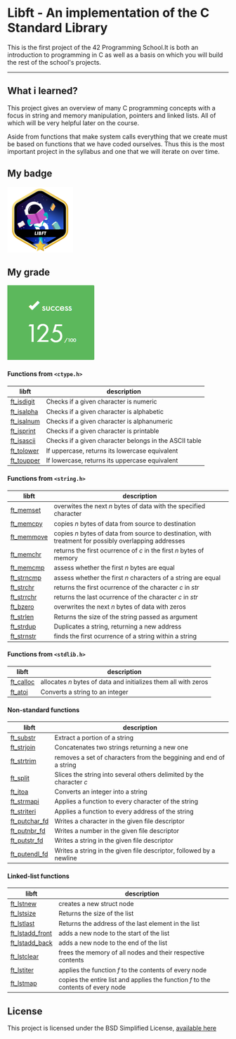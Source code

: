 # Libft - An implementation of the C Standard Library

This is the first project of the 42 Programming School.It is both an introduction to programming in C as well as a basis on which you will build the rest of the school's projects.

- - -

## What i learned?

This project gives an overview of many C programming concepts with a focus in string and memory manipulation, pointers and linked lists. All of which will be very helpful later on the course.

Aside from functions that make system calls everything that we create must be based on functions that we have coded ourselves. Thus this is the most important project in the syllabus and one that we will iterate on over time.

## My badge

![Libft badge](/docs/libftm.png)

## My grade

![Libft badge](/docs/libftgrade.png)

#### Functions from `<ctype.h>`

libft | description
----- | ----------
[ft_isdigit](/ft_isdigit.c) | Checks if a given character is numeric
[ft_isalpha](/ft_isalpha.c) | Checks if a given character is alphabetic
[ft_isalnum](/ft_isalnum.c) | Checks if a given character is alphanumeric
[ft_isprint](/ft_isprint.c) | Checks if a given character is printable
[ft_isascii](/ft_isascii.c) | Checks if a given character belongs in the ASCII table
[ft_tolower](/ft_tolower.c) | If uppercase, returns its lowercase equivalent
[ft_toupper](/ft_toupper.c) | If lowercase, returns its uppercase equivalent

#### Functions from `<string.h>`

libft | description
----- | -----------
[ft_memset](/ft_memset.c) | overwites the next *n* bytes of data with the specified character
[ft_memcpy](/ft_memcpy.c) | copies *n* bytes of data from source to destination
[ft_memmove](/ft_memmove.c) | copies *n* bytes of data from source to destination, with treatment for possibly overlapping addresses
[ft_memchr](/ft_memchr.c) | returns the first ocurrence of *c* in the first *n* bytes of memory
[ft_memcmp](/ft_memcmp.c) | assess whether the first *n* bytes are equal
[ft_strncmp](/ft_strcmp.c) | assess whether the first *n* characters of a string are equal
[ft_strchr](/ft_strchr.c) | returns the first ocurrence of the character *c* in *str*
[ft_strrchr](/ft_strrchr.c) | returns the last ocurrence of the character *c* in *str*
[ft_bzero](/ft_bzero.c) | overwrites the next *n* bytes of data with zeros
[ft_strlen](/ft_strlen.c) | Returns the size of the string passed as argument
[ft_strdup](/ft_strdup.c) | Duplicates a string, returning a new address
[ft_strnstr](/ft_strnstr.c) | finds the first ocurrence of a string within a string

#### Functions from `<stdlib.h>`

libft | description
----- | -----------
[ft_calloc](/ft_calloc.c) | allocates *n* bytes of data and initializes them all with zeros
[ft_atoi](/ft_atoi.c) | Converts a string to an integer

#### Non-standard functions
libft | description
----- | -----------
[ft_substr](/ft_substr.c) | Extract a portion of a string
[ft_strjoin](/ft_strjoin.c) | Concatenates two strings returning a new one
[ft_strtrim](/ft_strtrim.c) | removes a set of characters from the beggining and end of a string
[ft_split](/ft_split.c) | Slices the string into several others delimited by the character *c*
[ft_itoa](/ft_itoa.c) | Converts an integer into a string
[ft_strmapi](/ft_strmapi.c) | Applies a function to every character of the string
[ft_striteri](/ft_striteri.c) | Applies a function to every address of the string
[ft_putchar_fd](/ft_strmapi.c) | Writes a character in the given file descriptor
[ft_putnbr_fd](/ft_strmapi.c) | Writes a number in the given file descriptor
[ft_putstr_fd](/ft_strmapi.c) | Writes a string in the given file descriptor
[ft_putendl_fd](/ft_strmapi.c) | Writes a string in the given file descriptor, followed by a newline

#### Linked-list functions
libft | description
----- | -----------
[ft_lstnew](/ft_lstnew.c) | creates a new struct node
[ft_lstsize](/ft_lstsize.c) | Returns the size of the list
[ft_lstlast](/ft_lstlast.c) | Returns the address of the last element in the list
[ft_lstadd_front](/ft_lstadd_front.c) | adds a new node to the start of the list
[ft_lstadd_back](/ft_lstadd_back.c) | adds a new node to the end of the list
[ft_lstclear](/ft_lstclear.c) | frees the memory of all nodes and their respective contents
[ft_lstiter](/ft_lstiter.c) | applies the function *f* to the contents of every node
[ft_lstmap](/ft_lstmap.c) | copies the entire list and applies the function *f* to the contents of every node

## License

This project is licensed under the BSD Simplified License, [available here](LICENSE)
